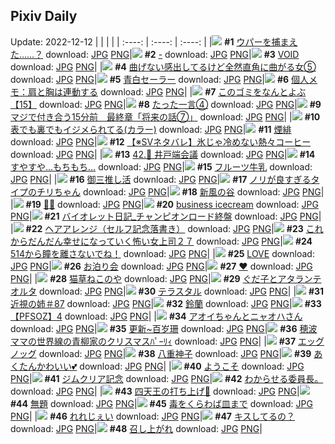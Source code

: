 ## Pixiv Daily
Update: 2022-12-12
|      |      |      |
| :----: | :----: | :----: |
|![](https://pixiv.microyu.workers.dev/c/240x480/img-master/img/2022/12/10/00/14/49/103475499_p0_master1200.jpg) **#1** [ウパーを捕まえた……？](https://www.pixiv.net/artworks/103475499) download: [JPG](https://pixiv.microyu.workers.dev/img-original/img/2022/12/10/00/14/49/103475499_p0.jpg) [PNG](https://pixiv.microyu.workers.dev/img-original/img/2022/12/10/00/14/49/103475499_p0.png)|![](https://pixiv.microyu.workers.dev/c/240x480/img-master/img/2022/12/10/00/00/15/103474796_p0_master1200.jpg) **#2** [-](https://www.pixiv.net/artworks/103474796) download: [JPG](https://pixiv.microyu.workers.dev/img-original/img/2022/12/10/00/00/15/103474796_p0.jpg) [PNG](https://pixiv.microyu.workers.dev/img-original/img/2022/12/10/00/00/15/103474796_p0.png)|![](https://pixiv.microyu.workers.dev/c/240x480/img-master/img/2022/12/10/19/30/01/103495265_p0_master1200.jpg) **#3** [VOID](https://www.pixiv.net/artworks/103495265) download: [JPG](https://pixiv.microyu.workers.dev/img-original/img/2022/12/10/19/30/01/103495265_p0.jpg) [PNG](https://pixiv.microyu.workers.dev/img-original/img/2022/12/10/19/30/01/103495265_p0.png)|
|![](https://pixiv.microyu.workers.dev/c/240x480/img-master/img/2022/12/11/00/00/32/103503950_p0_master1200.jpg) **#4** [曲げない感出してるけど全然直角に曲がる女⑤](https://www.pixiv.net/artworks/103503950) download: [JPG](https://pixiv.microyu.workers.dev/img-original/img/2022/12/11/00/00/32/103503950_p0.jpg) [PNG](https://pixiv.microyu.workers.dev/img-original/img/2022/12/11/00/00/32/103503950_p0.png)|![](https://pixiv.microyu.workers.dev/c/240x480/img-master/img/2022/12/11/00/05/36/103504226_p0_master1200.jpg) **#5** [青白セーラー](https://www.pixiv.net/artworks/103504226) download: [JPG](https://pixiv.microyu.workers.dev/img-original/img/2022/12/11/00/05/36/103504226_p0.jpg) [PNG](https://pixiv.microyu.workers.dev/img-original/img/2022/12/11/00/05/36/103504226_p0.png)|![](https://pixiv.microyu.workers.dev/c/240x480/img-master/img/2022/12/10/08/00/02/103482151_p0_master1200.jpg) **#6** [個人メモ：肩と胸は連動する](https://www.pixiv.net/artworks/103482151) download: [JPG](https://pixiv.microyu.workers.dev/img-original/img/2022/12/10/08/00/02/103482151_p0.jpg) [PNG](https://pixiv.microyu.workers.dev/img-original/img/2022/12/10/08/00/02/103482151_p0.png)|
|![](https://pixiv.microyu.workers.dev/c/240x480/img-master/img/2022/12/10/12/38/47/103486333_p0_master1200.jpg) **#7** [このゴミをなんとよぶ【15】](https://www.pixiv.net/artworks/103486333) download: [JPG](https://pixiv.microyu.workers.dev/img-original/img/2022/12/10/12/38/47/103486333_p0.jpg) [PNG](https://pixiv.microyu.workers.dev/img-original/img/2022/12/10/12/38/47/103486333_p0.png)|![](https://pixiv.microyu.workers.dev/c/240x480/img-master/img/2022/12/11/16/34/13/103521001_p0_master1200.jpg) **#8** [たった一言④](https://www.pixiv.net/artworks/103521001) download: [JPG](https://pixiv.microyu.workers.dev/img-original/img/2022/12/11/16/34/13/103521001_p0.jpg) [PNG](https://pixiv.microyu.workers.dev/img-original/img/2022/12/11/16/34/13/103521001_p0.png)|![](https://pixiv.microyu.workers.dev/c/240x480/img-master/img/2022/12/11/00/00/48/103503988_p0_master1200.jpg) **#9** [マジで付き合う15分前　最終章「将来の話⑦」](https://www.pixiv.net/artworks/103503988) download: [JPG](https://pixiv.microyu.workers.dev/img-original/img/2022/12/11/00/00/48/103503988_p0.jpg) [PNG](https://pixiv.microyu.workers.dev/img-original/img/2022/12/11/00/00/48/103503988_p0.png)|
|![](https://pixiv.microyu.workers.dev/c/240x480/img-master/img/2022/12/10/00/00/27/103474877_p0_master1200.jpg) **#10** [表でも裏でもイジメられてる(カラー)](https://www.pixiv.net/artworks/103474877) download: [JPG](https://pixiv.microyu.workers.dev/img-original/img/2022/12/10/00/00/27/103474877_p0.jpg) [PNG](https://pixiv.microyu.workers.dev/img-original/img/2022/12/10/00/00/27/103474877_p0.png)|![](https://pixiv.microyu.workers.dev/c/240x480/img-master/img/2022/12/11/01/17/23/103506282_p0_master1200.jpg) **#11** [煙緋](https://www.pixiv.net/artworks/103506282) download: [JPG](https://pixiv.microyu.workers.dev/img-original/img/2022/12/11/01/17/23/103506282_p0.jpg) [PNG](https://pixiv.microyu.workers.dev/img-original/img/2022/12/11/01/17/23/103506282_p0.png)|![](https://pixiv.microyu.workers.dev/c/240x480/img-master/img/2022/12/10/20/25/33/103496929_p0_master1200.jpg) **#12** [【※SVネタバレ】氷じゃ冷めない熱々コーヒー](https://www.pixiv.net/artworks/103496929) download: [JPG](https://pixiv.microyu.workers.dev/img-original/img/2022/12/10/20/25/33/103496929_p0.jpg) [PNG](https://pixiv.microyu.workers.dev/img-original/img/2022/12/10/20/25/33/103496929_p0.png)|
|![](https://pixiv.microyu.workers.dev/c/240x480/img-master/img/2022/12/11/00/00/23/103503911_p0_master1200.jpg) **#13** [42.🍇 井戸端会議](https://www.pixiv.net/artworks/103503911) download: [JPG](https://pixiv.microyu.workers.dev/img-original/img/2022/12/11/00/00/23/103503911_p0.jpg) [PNG](https://pixiv.microyu.workers.dev/img-original/img/2022/12/11/00/00/23/103503911_p0.png)|![](https://pixiv.microyu.workers.dev/c/240x480/img-master/img/2022/12/11/18/00/05/103523177_p0_master1200.jpg) **#14** [すやすや…もちもち…](https://www.pixiv.net/artworks/103523177) download: [JPG](https://pixiv.microyu.workers.dev/img-original/img/2022/12/11/18/00/05/103523177_p0.jpg) [PNG](https://pixiv.microyu.workers.dev/img-original/img/2022/12/11/18/00/05/103523177_p0.png)|![](https://pixiv.microyu.workers.dev/c/240x480/img-master/img/2022/12/10/22/15/50/103500377_p0_master1200.jpg) **#15** [フルーツ牛乳](https://www.pixiv.net/artworks/103500377) download: [JPG](https://pixiv.microyu.workers.dev/img-original/img/2022/12/10/22/15/50/103500377_p0.jpg) [PNG](https://pixiv.microyu.workers.dev/img-original/img/2022/12/10/22/15/50/103500377_p0.png)|
|![](https://pixiv.microyu.workers.dev/c/240x480/img-master/img/2022/12/10/07/12/30/103481562_p0_master1200.jpg) **#16** [御三推し活](https://www.pixiv.net/artworks/103481562) download: [JPG](https://pixiv.microyu.workers.dev/img-original/img/2022/12/10/07/12/30/103481562_p0.jpg) [PNG](https://pixiv.microyu.workers.dev/img-original/img/2022/12/10/07/12/30/103481562_p0.png)|![](https://pixiv.microyu.workers.dev/c/240x480/img-master/img/2022/12/10/03/40/40/103479594_p0_master1200.jpg) **#17** [ノリが良すぎるタイプのチリちゃん](https://www.pixiv.net/artworks/103479594) download: [JPG](https://pixiv.microyu.workers.dev/img-original/img/2022/12/10/03/40/40/103479594_p0.jpg) [PNG](https://pixiv.microyu.workers.dev/img-original/img/2022/12/10/03/40/40/103479594_p0.png)|![](https://pixiv.microyu.workers.dev/c/240x480/img-master/img/2022/12/11/00/59/53/103505824_p0_master1200.jpg) **#18** [新風の谷](https://www.pixiv.net/artworks/103505824) download: [JPG](https://pixiv.microyu.workers.dev/img-original/img/2022/12/11/00/59/53/103505824_p0.jpg) [PNG](https://pixiv.microyu.workers.dev/img-original/img/2022/12/11/00/59/53/103505824_p0.png)|
|![](https://pixiv.microyu.workers.dev/c/240x480/img-master/img/2022/12/10/00/00/02/103474689_p0_master1200.jpg) **#19** [🔪🌹](https://www.pixiv.net/artworks/103474689) download: [JPG](https://pixiv.microyu.workers.dev/img-original/img/2022/12/10/00/00/02/103474689_p0.jpg) [PNG](https://pixiv.microyu.workers.dev/img-original/img/2022/12/10/00/00/02/103474689_p0.png)|![](https://pixiv.microyu.workers.dev/c/240x480/img-master/img/2022/12/11/01/26/58/103506490_p0_master1200.jpg) **#20** [business icecream](https://www.pixiv.net/artworks/103506490) download: [JPG](https://pixiv.microyu.workers.dev/img-original/img/2022/12/11/01/26/58/103506490_p0.jpg) [PNG](https://pixiv.microyu.workers.dev/img-original/img/2022/12/11/01/26/58/103506490_p0.png)|![](https://pixiv.microyu.workers.dev/c/240x480/img-master/img/2022/12/11/21/52/14/103530620_p0_master1200.jpg) **#21** [バイオレット日記_チャンピオンロード終盤](https://www.pixiv.net/artworks/103530620) download: [JPG](https://pixiv.microyu.workers.dev/img-original/img/2022/12/11/21/52/14/103530620_p0.jpg) [PNG](https://pixiv.microyu.workers.dev/img-original/img/2022/12/11/21/52/14/103530620_p0.png)|
|![](https://pixiv.microyu.workers.dev/c/240x480/img-master/img/2022/12/10/01/09/46/103477004_p0_master1200.jpg) **#22** [ヘアアレンジ（セルフ記念落書き）](https://www.pixiv.net/artworks/103477004) download: [JPG](https://pixiv.microyu.workers.dev/img-original/img/2022/12/10/01/09/46/103477004_p0.jpg) [PNG](https://pixiv.microyu.workers.dev/img-original/img/2022/12/10/01/09/46/103477004_p0.png)|![](https://pixiv.microyu.workers.dev/c/240x480/img-master/img/2022/12/10/17/04/55/103491564_p0_master1200.jpg) **#23** [これからだんだん幸せになっていく怖い女上司２７](https://www.pixiv.net/artworks/103491564) download: [JPG](https://pixiv.microyu.workers.dev/img-original/img/2022/12/10/17/04/55/103491564_p0.jpg) [PNG](https://pixiv.microyu.workers.dev/img-original/img/2022/12/10/17/04/55/103491564_p0.png)|![](https://pixiv.microyu.workers.dev/c/240x480/img-master/img/2022/12/10/00/00/29/103474888_p0_master1200.jpg) **#24** [514から瞳を離さないでね！](https://www.pixiv.net/artworks/103474888) download: [JPG](https://pixiv.microyu.workers.dev/img-original/img/2022/12/10/00/00/29/103474888_p0.jpg) [PNG](https://pixiv.microyu.workers.dev/img-original/img/2022/12/10/00/00/29/103474888_p0.png)|
|![](https://pixiv.microyu.workers.dev/c/240x480/img-master/img/2022/12/11/00/00/09/103503814_p0_master1200.jpg) **#25** [LOVE](https://www.pixiv.net/artworks/103503814) download: [JPG](https://pixiv.microyu.workers.dev/img-original/img/2022/12/11/00/00/09/103503814_p0.jpg) [PNG](https://pixiv.microyu.workers.dev/img-original/img/2022/12/11/00/00/09/103503814_p0.png)|![](https://pixiv.microyu.workers.dev/c/240x480/img-master/img/2022/12/10/21/45/34/103499412_p0_master1200.jpg) **#26** [お泊り会](https://www.pixiv.net/artworks/103499412) download: [JPG](https://pixiv.microyu.workers.dev/img-original/img/2022/12/10/21/45/34/103499412_p0.jpg) [PNG](https://pixiv.microyu.workers.dev/img-original/img/2022/12/10/21/45/34/103499412_p0.png)|![](https://pixiv.microyu.workers.dev/c/240x480/img-master/img/2022/12/11/18/13/26/103523632_p0_master1200.jpg) **#27** [❤︎](https://www.pixiv.net/artworks/103523632) download: [JPG](https://pixiv.microyu.workers.dev/img-original/img/2022/12/11/18/13/26/103523632_p0.jpg) [PNG](https://pixiv.microyu.workers.dev/img-original/img/2022/12/11/18/13/26/103523632_p0.png)|
|![](https://pixiv.microyu.workers.dev/c/240x480/img-master/img/2022/12/10/00/35/36/103476172_p0_master1200.jpg) **#28** [猫草ねこのや](https://www.pixiv.net/artworks/103476172) download: [JPG](https://pixiv.microyu.workers.dev/img-original/img/2022/12/10/00/35/36/103476172_p0.jpg) [PNG](https://pixiv.microyu.workers.dev/img-original/img/2022/12/10/00/35/36/103476172_p0.png)|![](https://pixiv.microyu.workers.dev/c/240x480/img-master/img/2022/12/10/01/34/41/103477546_p0_master1200.jpg) **#29** [ぐだ子とアタランテオルタ](https://www.pixiv.net/artworks/103477546) download: [JPG](https://pixiv.microyu.workers.dev/img-original/img/2022/12/10/01/34/41/103477546_p0.jpg) [PNG](https://pixiv.microyu.workers.dev/img-original/img/2022/12/10/01/34/41/103477546_p0.png)|![](https://pixiv.microyu.workers.dev/c/240x480/img-master/img/2022/12/11/00/06/57/103504293_p0_master1200.jpg) **#30** [テラスタル](https://www.pixiv.net/artworks/103504293) download: [JPG](https://pixiv.microyu.workers.dev/img-original/img/2022/12/11/00/06/57/103504293_p0.jpg) [PNG](https://pixiv.microyu.workers.dev/img-original/img/2022/12/11/00/06/57/103504293_p0.png)|
|![](https://pixiv.microyu.workers.dev/c/240x480/img-master/img/2022/12/10/00/00/14/103474789_p0_master1200.jpg) **#31** [近視の姉＃87](https://www.pixiv.net/artworks/103474789) download: [JPG](https://pixiv.microyu.workers.dev/img-original/img/2022/12/10/00/00/14/103474789_p0.jpg) [PNG](https://pixiv.microyu.workers.dev/img-original/img/2022/12/10/00/00/14/103474789_p0.png)|![](https://pixiv.microyu.workers.dev/c/240x480/img-master/img/2022/12/10/13/44/15/103487499_p0_master1200.jpg) **#32** [鈴蘭](https://www.pixiv.net/artworks/103487499) download: [JPG](https://pixiv.microyu.workers.dev/img-original/img/2022/12/10/13/44/15/103487499_p0.jpg) [PNG](https://pixiv.microyu.workers.dev/img-original/img/2022/12/10/13/44/15/103487499_p0.png)|![](https://pixiv.microyu.workers.dev/c/240x480/img-master/img/2022/12/10/00/00/27/103474875_p0_master1200.jpg) **#33** [【PFSOZ】4](https://www.pixiv.net/artworks/103474875) download: [JPG](https://pixiv.microyu.workers.dev/img-original/img/2022/12/10/00/00/27/103474875_p0.jpg) [PNG](https://pixiv.microyu.workers.dev/img-original/img/2022/12/10/00/00/27/103474875_p0.png)|
|![](https://pixiv.microyu.workers.dev/c/240x480/img-master/img/2022/12/11/07/00/03/103510617_p0_master1200.jpg) **#34** [アオイちゃんとニャオハさん](https://www.pixiv.net/artworks/103510617) download: [JPG](https://pixiv.microyu.workers.dev/img-original/img/2022/12/11/07/00/03/103510617_p0.jpg) [PNG](https://pixiv.microyu.workers.dev/img-original/img/2022/12/11/07/00/03/103510617_p0.png)|![](https://pixiv.microyu.workers.dev/c/240x480/img-master/img/2022/12/10/00/21/49/103475726_p0_master1200.jpg) **#35** [更新~百岁珊](https://www.pixiv.net/artworks/103475726) download: [JPG](https://pixiv.microyu.workers.dev/img-original/img/2022/12/10/00/21/49/103475726_p0.jpg) [PNG](https://pixiv.microyu.workers.dev/img-original/img/2022/12/10/00/21/49/103475726_p0.png)|![](https://pixiv.microyu.workers.dev/c/240x480/img-master/img/2022/12/10/20/44/05/103497473_p0_master1200.jpg) **#36** [穂波ママの世界線の青柳家のクリスマスﾊﾟｰﾘｨ](https://www.pixiv.net/artworks/103497473) download: [JPG](https://pixiv.microyu.workers.dev/img-original/img/2022/12/10/20/44/05/103497473_p0.jpg) [PNG](https://pixiv.microyu.workers.dev/img-original/img/2022/12/10/20/44/05/103497473_p0.png)|
|![](https://pixiv.microyu.workers.dev/c/240x480/img-master/img/2022/12/11/22/33/23/103532141_p0_master1200.jpg) **#37** [エッグノッグ](https://www.pixiv.net/artworks/103532141) download: [JPG](https://pixiv.microyu.workers.dev/img-original/img/2022/12/11/22/33/23/103532141_p0.jpg) [PNG](https://pixiv.microyu.workers.dev/img-original/img/2022/12/11/22/33/23/103532141_p0.png)|![](https://pixiv.microyu.workers.dev/c/240x480/img-master/img/2022/12/11/00/05/22/103504214_p0_master1200.jpg) **#38** [八重神子](https://www.pixiv.net/artworks/103504214) download: [JPG](https://pixiv.microyu.workers.dev/img-original/img/2022/12/11/00/05/22/103504214_p0.jpg) [PNG](https://pixiv.microyu.workers.dev/img-original/img/2022/12/11/00/05/22/103504214_p0.png)|![](https://pixiv.microyu.workers.dev/c/240x480/img-master/img/2022/12/10/00/44/11/103476392_p0_master1200.jpg) **#39** [あくたんかわいい💕](https://www.pixiv.net/artworks/103476392) download: [JPG](https://pixiv.microyu.workers.dev/img-original/img/2022/12/10/00/44/11/103476392_p0.jpg) [PNG](https://pixiv.microyu.workers.dev/img-original/img/2022/12/10/00/44/11/103476392_p0.png)|
|![](https://pixiv.microyu.workers.dev/c/240x480/img-master/img/2022/12/10/00/00/14/103474783_p0_master1200.jpg) **#40** [ようこそ](https://www.pixiv.net/artworks/103474783) download: [JPG](https://pixiv.microyu.workers.dev/img-original/img/2022/12/10/00/00/14/103474783_p0.jpg) [PNG](https://pixiv.microyu.workers.dev/img-original/img/2022/12/10/00/00/14/103474783_p0.png)|![](https://pixiv.microyu.workers.dev/c/240x480/img-master/img/2022/12/10/12/11/25/103485879_p0_master1200.jpg) **#41** [ジムクリア記念](https://www.pixiv.net/artworks/103485879) download: [JPG](https://pixiv.microyu.workers.dev/img-original/img/2022/12/10/12/11/25/103485879_p0.jpg) [PNG](https://pixiv.microyu.workers.dev/img-original/img/2022/12/10/12/11/25/103485879_p0.png)|![](https://pixiv.microyu.workers.dev/c/240x480/img-master/img/2022/12/10/19/13/23/103494881_p0_master1200.jpg) **#42** [わからせる委員長。](https://www.pixiv.net/artworks/103494881) download: [JPG](https://pixiv.microyu.workers.dev/img-original/img/2022/12/10/19/13/23/103494881_p0.jpg) [PNG](https://pixiv.microyu.workers.dev/img-original/img/2022/12/10/19/13/23/103494881_p0.png)|
|![](https://pixiv.microyu.workers.dev/c/240x480/img-master/img/2022/12/10/14/11/02/103488038_p0_master1200.jpg) **#43** [四天王の打ち上げ🍻](https://www.pixiv.net/artworks/103488038) download: [JPG](https://pixiv.microyu.workers.dev/img-original/img/2022/12/10/14/11/02/103488038_p0.jpg) [PNG](https://pixiv.microyu.workers.dev/img-original/img/2022/12/10/14/11/02/103488038_p0.png)|![](https://pixiv.microyu.workers.dev/c/240x480/img-master/img/2022/12/10/15/43/26/103489857_p0_master1200.jpg) **#44** [無題](https://www.pixiv.net/artworks/103489857) download: [JPG](https://pixiv.microyu.workers.dev/img-original/img/2022/12/10/15/43/26/103489857_p0.jpg) [PNG](https://pixiv.microyu.workers.dev/img-original/img/2022/12/10/15/43/26/103489857_p0.png)|![](https://pixiv.microyu.workers.dev/c/240x480/img-master/img/2022/12/10/00/00/14/103474787_p0_master1200.jpg) **#45** [毒をくらわば皿まで](https://www.pixiv.net/artworks/103474787) download: [JPG](https://pixiv.microyu.workers.dev/img-original/img/2022/12/10/00/00/14/103474787_p0.jpg) [PNG](https://pixiv.microyu.workers.dev/img-original/img/2022/12/10/00/00/14/103474787_p0.png)|
|![](https://pixiv.microyu.workers.dev/c/240x480/img-master/img/2022/12/10/00/00/15/103474792_p0_master1200.jpg) **#46** [れれじぇい](https://www.pixiv.net/artworks/103474792) download: [JPG](https://pixiv.microyu.workers.dev/img-original/img/2022/12/10/00/00/15/103474792_p0.jpg) [PNG](https://pixiv.microyu.workers.dev/img-original/img/2022/12/10/00/00/15/103474792_p0.png)|![](https://pixiv.microyu.workers.dev/c/240x480/img-master/img/2022/12/10/16/55/04/103491308_p0_master1200.jpg) **#47** [キスしてるの？](https://www.pixiv.net/artworks/103491308) download: [JPG](https://pixiv.microyu.workers.dev/img-original/img/2022/12/10/16/55/04/103491308_p0.jpg) [PNG](https://pixiv.microyu.workers.dev/img-original/img/2022/12/10/16/55/04/103491308_p0.png)|![](https://pixiv.microyu.workers.dev/c/240x480/img-master/img/2022/12/11/00/00/12/103503830_p0_master1200.jpg) **#48** [召し上がれ](https://www.pixiv.net/artworks/103503830) download: [JPG](https://pixiv.microyu.workers.dev/img-original/img/2022/12/11/00/00/12/103503830_p0.jpg) [PNG](https://pixiv.microyu.workers.dev/img-original/img/2022/12/11/00/00/12/103503830_p0.png)|
